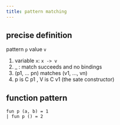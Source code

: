 ```yaml
---
title: pattern matching
---
```


## precise definition
pattern `p` value `v`
1. variable `x`: `x -> v`
2. _ : match succeeds and no bindings
3. (p1, ... pn) matches (v1, ..., vn)
4. p is C p1 , V is C v1 (the sate constructor)
## function pattern
```
fun p (a, b) = 1
| fun p () = 2
```
##
